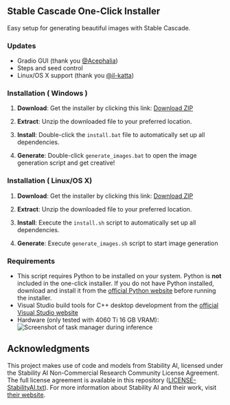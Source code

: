 ## Stable Cascade One-Click Installer

Easy setup for generating beautiful images with Stable Cascade.

### Updates
- Gradio GUI (thank you [@Acephalia](https://github.com/Acephalia))
- Steps and seed control
- Linux/OS X support (thank you [@il-katta](https://github.com/il-katta))

### Installation ( Windows )

1. **Download**: Get the installer by clicking this link: [Download ZIP](https://github.com/EtienneDosSantos/stable-cascade-one-click-installer/archive/refs/heads/main.zip)

2. **Extract**: Unzip the downloaded file to your preferred location.

3. **Install**: Double-click the `install.bat` file to automatically set up all dependencies.

4. **Generate**: Double-click `generate_images.bat` to open the image generation script and get creative!

### Installation ( Linux/OS X)

1. **Download**: Get the installer by clicking this link: [Download ZIP](https://github.com/EtienneDosSantos/stable-cascade-one-click-installer/archive/refs/heads/main.zip)

2. **Extract**: Unzip the downloaded file to your preferred location.

3. **Install**: Execute the `install.sh` script to automatically set up all dependencies.

4. **Generate**: Execute `generate_images.sh` script to start image generation


### Requirements

- This script requires Python to be installed on your system. Python is **not** included in the one-click installer. If you do not have Python installed, download and install it from the [official Python website](https://www.python.org/downloads/) before running the installer.
- Visual Studio build tools for C++ desktop development from the [official Visual Studio website](https://visualstudio.microsoft.com/downloads/)
- Hardware (only tested with 4060 Ti 16 GB VRAM): ![Screenshot of task manager during inference](https://raw.githubusercontent.com/EtienneDosSantos/stable-cascade-one-click-installer/main/hardware_requirements.jpg)

## Acknowledgments

This project makes use of code and models from Stability AI, licensed under the Stability AI Non-Commercial Research Community License Agreement. The full license agreement is available in this repository ([LICENSE-StabilityAI.txt](./LICENSE-StabilityAI.txt)). For more information about Stability AI and their work, visit [their website](https://stability.ai/).
